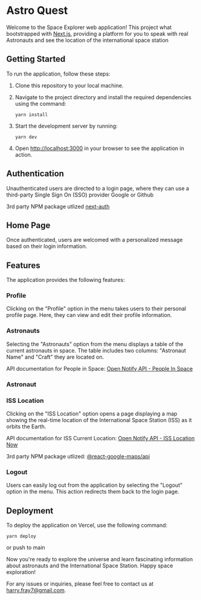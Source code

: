 # Astro Quest

Welcome to the Space Explorer web application! This project what bootstrapped with [Next.js](https://nextjs.org/), providing a platform for you to speak with real Astronauts and see the location of the international space station

## Getting Started

To run the application, follow these steps:

1. Clone this repository to your local machine.
2. Navigate to the project directory and install the required dependencies using the command:

   ```yarn install```

3. Start the development server by running:

   ```yarn dev```

4. Open [http://localhost:3000](http://localhost:3000/) in your browser to see the application in action.

## Authentication

Unauthenticated users are directed to a login page, where they can use a third-party Single Sign On (SSO) provider Google or Github

3rd party NPM package utlized [next-auth](https://www.npmjs.com/package/next-auth)

## Home Page

Once authenticated, users are welcomed with a personalized message based on their login information.

## Features

The application provides the following features:

### Profile

Clicking on the "Profile" option in the menu takes users to their personal profile page. Here, they can view and edit their profile information.

### Astronauts

Selecting the "Astronauts" option from the menu displays a table of the current astronauts in space. The table includes two columns: "Astronaut Name" and "Craft" they are located on.

API documentation for People in Space: [Open Notify API - People In Space](http://open-notify.org/Open-Notify-API/People-In-Space)

### Astronaut


### ISS Location

Clicking on the "ISS Location" option opens a page displaying a map showing the real-time location of the International Space Station (ISS) as it orbits the Earth.

API documentation for ISS Current Location: [Open Notify API - ISS Location Now](http://open-notify.org/Open-Notify-API/ISS-Location-Now/)

3rd party NPM package utlized: [@react-google-maps/api](https://www.npmjs.com/package/@react-google-maps/api)

### Logout

Users can easily log out from the application by selecting the "Logout" option in the menu. This action redirects them back to the login page.

## Deployment

To deploy the application on Vercel, use the following command:

```yarn deploy```

or push to main

Now you're ready to explore the universe and learn fascinating information about astronauts and the International Space Station. Happy space exploration!

For any issues or inquiries, please feel free to contact us at <harry.fray7@gmail.com>.
